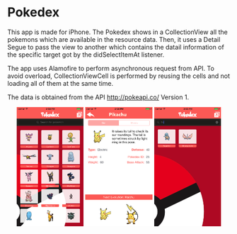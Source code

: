 # Pokedex

This app is made for iPhone. The Pokedex shows in a CollectionView all the pokemons which are available in the resource data. Then, it uses a Detail Segue to pass the view to another which contains the datail information of the specific target got by the didSelectItemAt listener. 

The app uses Alamofire to perform asynchronous request from API. To avoid overload, CollectionViewCell is performed by reusing the cells and not loading all of them at the same time.

The data is obtained from the API http://pokeapi.co/ Version 1. 

<p align="center">
<img src="https://raw.githubusercontent.com/saulrivera/Pokedex/master/snaps/front.png" width="30%">
<img src="https://raw.githubusercontent.com/saulrivera/Pokedex/master/snaps/details.png" width="30%">
<img src="https://raw.githubusercontent.com/saulrivera/Pokedex/master/snaps/search.png" width="30%">
</p>
